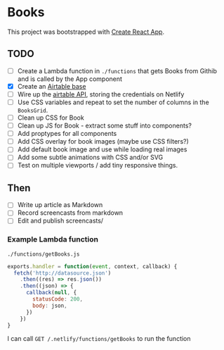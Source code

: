 # Books

This project was bootstrapped with [Create React App](https://github.com/facebook/create-react-app).

## TODO

- [ ] Create a Lambda function in `./functions` that gets Books from Githib and is called by the App component
- [x] Create an [Airtable base](https://airtable.com/tblfLodP8uDeVnTxR/viwsH7aS8Ae1aJapO)
- [ ] Wire up the [airtable API](https://airtable.com/appB4V75drkeQ0rJc/api/docs#curl/authentication), storing the credentials on Netlify
- [ ] Use CSS variables and repeat to set the number of columns in the `BooksGrid`.
- [ ] Clean up CSS for Book
- [ ] Clean up JS for Book - extract some stuff into components?
- [ ] Add proptypes for all components
- [ ] Add CSS overlay for book images (maybe use CSS filters?)
- [ ] Add default book image and use while loading real images
- [ ] Add some subtle animations with CSS and/or SVG
- [ ] Test on multiple viewports / add tiny responsive things.

## Then

- [ ] Write up article as Markdown
- [ ] Record screencasts from markdown
- [ ] Edit and publish screencasts/

### Example Lambda function

`./functions/getBooks.js`

```js
exports.handler = function(event, context, callback) {
  fetch('http://datasource.json')
    .then((res) => res.json())
    .then((json) => {
      callback(null, {
        statusCode: 200,
        body: json,
      })
    })
}
```

I can call `GET /.netlify/functions/getBooks` to run the function
